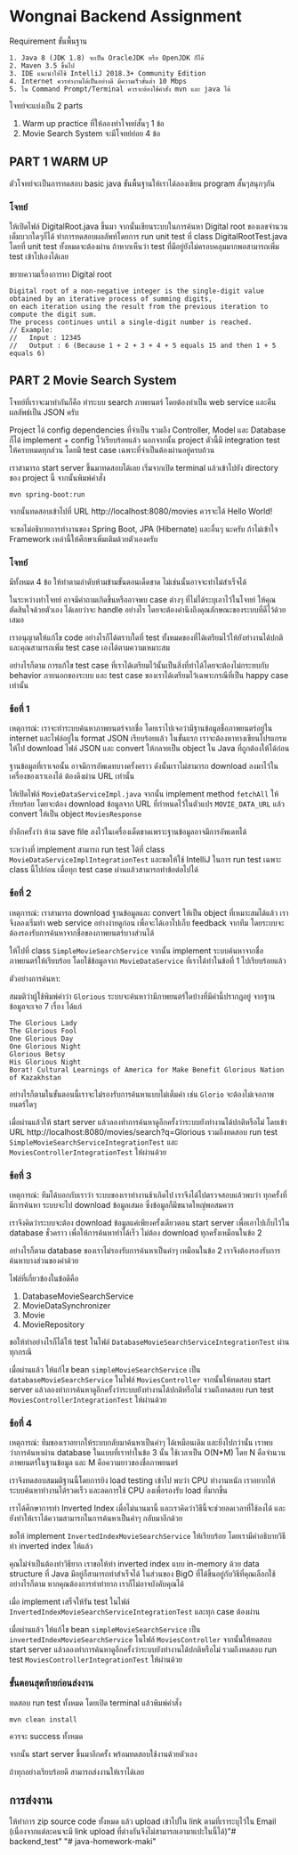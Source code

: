 Wongnai Backend Assignment
===

Requirement ขั้นพื้นฐาน

```
1. Java 8 (JDK 1.8) จะเป็น OracleJDK หรือ OpenJDK ก็ได้
2. Maven 3.5 ขึ้นไป
3. IDE แนะนำให้ใช้ IntelliJ 2018.3+ Community Edition
4. Internet ควรทำงานได้เป็นอย่างดี มีความเร็วขั้นต่ำ 10 Mbps
5. ใน Command Prompt/Terminal ควรจะต้องใช้คำสั่ง mvn และ java ได้
```

โจทย์จะแบ่งเป็น 2 parts 
1. Warm up practice ที่ให้ลองทำโจทย์สั้นๆ 1 ข้อ
2. Movie Search System จะมีโจทย์ย่อย 4 ข้อ

## PART 1 WARM UP
ตัวโจทย์จะเป็นการทดสอบ basic java ขั้นพื้นฐานให้เราได้ลองเขียน program สั้นๆสนุกๆกัน

### โจทย์
ให้เปิดไฟล์ DigitalRoot.java ขึ้นมา จากนั้นเขียนระบบในการค้นหา Digital root ของเลขจำนวนเต็มบวกใดๆก็ได้
ทำการทดสอบผลลัพท์โดยการ run unit test ที่ class DigitalRootTest.java โดยที่ unit test ทั้งหมดจะต้องผ่าน
ถ้าหากเห็นว่า test ที่มีอยู่ยังไม่ครอบคลุมมากพอสามารถเพิ่ม test เข้าไปเองได้เลย 

ขยายความเรื่องการหา Digital root

```
Digital root of a non-negative integer is the single-digit value obtained by an iterative process of summing digits, 
on each iteration using the result from the previous iteration to compute the digit sum. 
The process continues until a single-digit number is reached.
// Example:
//   Input : 12345
//   Output : 6 (Because 1 + 2 + 3 + 4 + 5 equals 15 and then 1 + 5 equals 6)
```

## PART 2 Movie Search System

โจทย์ที่เราจะมาทำกันก็คือ ทำระบบ search ภาพยนตร์ โดยต้องทำเป็น web service และคืนผลลัพธ์เป็น JSON ครับ

Project ได้ config dependencies ที่จำเป็น รวมถึง Controller, Model และ Database ก็ได้ implement + config ไว้เรียบร้อยแล้ว
นอกจากนั้น project ตัวนี้มี integration test ให้ครบหมดทุกส่วน โดยมี test case เฉพาะที่จำเป็นต้องผ่านอยู่ครบถ้วน

เราสามารถ start server ขึ้นมาทดสอบได้เลย เริ่มจากเปิด terminal
แล้วเข้าไปยัง directory ของ project นี้ จากนั้นพิมพ์คำสั่ง

```
mvn spring-boot:run
```

จากนั้นทดสอบเข้าไปที่ URL http://localhost:8080/movies ควรจะได้ Hello World!

จะขอไม่อธิบายการทำงานของ Spring Boot, JPA (Hibernate) และอื่นๆ นะครับ
ถ้าไม่เข้าใจ Framework เหล่านี้ให้ศึกษาเพิ่มเติมด้วยตัวเองครับ

### โจทย์

มีทั้งหมด 4 ข้อ ให้ทำตามลำดับห้ามข้ามขั้นตอนเด็ดขาด ไม่เช่นนั้นอาจจะทำไม่สำเร็จได้

ในระหว่างทำโจทย์ อาจมีคำถามเกิดขึ้นหรืออาจพบ case ต่างๆ ที่ไม่ได้ระบุเอาไว้ในโจทย์ ให้คุณตัดสินใจด้วยตัวเอง
ได้เลยว่าจะ handle อย่างไร โดยจะต้องคำนึงถึงคุณลักษณะของระบบที่ดีไว้ด้วยเสมอ

เราอนุญาตให้แก้ไข code อย่างไรก็ได้ตราบใดที่ test ทั้งหมดของที่ได้เตรียมไว้ให้ยังทำงานได้ปกติ
และคุณสามารถเพิ่ม test case เองได้ตามความเหมาะสม

อย่างไรก็ตาม การแก้ไข test case ที่เราได้เตรียมไว้นั้นเป็นสิ่งที่ทำได้โดยจะต้องไม่กระทบกับ behavior ภายนอกของระบบ
และ test case ของเราได้เตรียมไว้เฉพาะกรณีที่เป็น happy case เท่านั้น

### ข้อที่ 1

เหตุการณ์: เราจะทำระบบค้นหาภาพยนตร์จากชื่อ โดยเราไปเจอว่ามีฐานข้อมูลชื่อภาพยนตร์อยู่ใน internet และไฟล์อยู่ใน format JSON เรียบร้อยแล้ว
ในขั้นแรก เราจะต้องหาทางเขียนโปรแกรมให้ไป download ไฟล์ JSON และ convert ให้กลายเป็น object ใน Java ที่ถูกต้องให้ได้ก่อน

ฐานข้อมูลที่เราเจอนั้น อาจมีการอัพเดทบางครั้งคราว ดังนั้นเราไม่สามารถ download ลงมาไว้ในเครื่องของเราเองได้ ต้องดึงผ่าน URL เท่านั้น

ให้เปิดไฟล์ `MovieDataServiceImpl.java` จากนั้น implement method `fetchAll` ให้เรียบร้อย
โดยจะต้อง download ข้อมูลจาก URL ที่กำหนดไว้ในตัวแปร `MOVIE_DATA_URL` แล้ว convert ให้เป็น object `MoviesResponse`

ย้ำอีกครั้งว่า ห้าม save file ลงไว้ในเครื่องเด็ดขาดเพราะฐานข้อมูลอาจมีการอัพเดทได้

ระหว่างที่ implement สามารถ run test ได้ที่ class `MovieDataServiceImplIntegrationTest`
และขอให้ใช้ IntelliJ ในการ run test เฉพาะ class นี้ไปก่อน เมื่อทุก test case ผ่านแล้วสามารถทำข้อต่อไปได้


### ข้อที่ 2
เหตุการณ์: เราสามารถ download ฐานข้อมูลและ convert ให้เป็น object ที่เหมาะสมได้แล้ว เราจึงลองเริ่มทำ web service อย่างง่ายดูก่อน
เพื่อจะได้เอาไปเก็บ feedback จากทีม โดยระบบจะต้องรองรับการค้นหาจากชื่อของภาพยนตร์บางส่วนได้

ให้ไปที่ class `SimpleMovieSearchService` จากนั้น implement ระบบค้นหาจากชื่อภาพยนตร์ให้เรียบร้อย
โดยใช้ข้อมูลจาก `MovieDataService` ที่เราได้ทำในข้อที่ 1 ไปเรียบร้อยแล้ว

ตัวอย่างการค้นหา:

สมมติว่าผู้ใช้พิมพ์คำว่า `Glorious` ระบบจะค้นหาว่ามีภาพยนตร์ใดบ้างที่มีคำนี้ปรากฎอยู่ จากฐานข้อมูลจะเจอ 7 เรื่อง ได้แก่

```
The Glorious Lady
The Glorious Fool
One Glorious Day
One Glorious Night
Glorious Betsy
His Glorious Night
Borat! Cultural Learnings of America for Make Benefit Glorious Nation of Kazakhstan
```

อย่างไรก็ตามในขั้นตอนนี้เราจะไม่รองรับการค้นหาแบบไม่เต็มคำ เช่น `Glorio` จะต้องไม่เจอภาพยนตร์ใดๆ

เมื่อผ่านแล้วให้ start server แล้วลองทำการค้นหาดูอีกครั้งว่าระบบยังทำงานได้ปกติหรือไม่
โดยเข้า URL http://localhost:8080/movies/search?q=Glorious
รวมถึงทดสอบ run test `SimpleMovieSearchServiceIntegrationTest` และ `MoviesControllerIntegrationTest` ให้ผ่านด้วย

### ข้อที่ 3
เหตุการณ์: ทีมได้บอกกับเราว่า ระบบของเราทำงานช้าเกิดไป เราจึงได้ไปตรวจสอบแล้วพบว่า ทุกครั้งที่มีการค้นหา
ระบบจะไป download ข้อมูลเสมอ ซึ่งข้อมูลก็มีขนาดใหญ่พอสมควร

เราจึงคิดว่าระบบจะต้อง download ข้อมูลแค่เพียงครั้งเดียวตอน start server เพื่อเอาไปเก็บไว้ใน database ชั่วคราว
เพื่อให้การค้นหาทำได้เร็ว ไม่ต้อง download ทุกครั้งเหมือนในข้อ 2

อย่างไรก็ตาม database ของเราไม่รองรับการค้นหาเป็นคำๆ เหมือนในข้อ 2 เราจึงต้องรองรับการค้นหาบางส่วนของคำด้วย

ไฟล์ที่เกี่ยวข้องในข้อดีคือ
1. DatabaseMovieSearchService
2. MovieDataSynchronizer
3. Movie
4. MovieRepository

ขอให้ทำอย่างไรก็ได้ให้ test ในไฟล์ `DatabaseMovieSearchServiceIntegrationTest` ผ่านทุกกรณี

เมื่อผ่านแล้ว ให้แก้ไข bean `simpleMovieSearchService` เป็น `databaseMovieSearchService` ในไฟล์ `MoviesController`
จากนั้นให้ทดสอบ start server แล้วลองทำการค้นหาดูอีกครั้งว่าระบบยังทำงานได้ปกติหรือไม่
รวมถึงทดสอบ run test `MoviesControllerIntegrationTest` ให้ผ่านด้วย


### ข้อที่ 4
เหตุการณ์: ทีมของเราอยากให้ระบบกลับมาค้นหาเป็นคำๆ ได้เหมือนเดิม และยิ่งไปกว่านั้น เราพบว่าการค้นหาผ่าน database
ในแบบที่เราทำในข้อ 3 นั้น ใช้เวลาเป็น O(N*M) โดย N คือจำนวนภาพยนตร์ในฐานข้อมูล และ M คือความยาวของชื่อภาพยนตร์

เราจึงทดสอบสมมติฐานนี้โดยการยิง load testing เข้าไป พบว่า CPU ทำงานหนัก เราอยากให้ระบบค้นหาทำงานได้รวดเร็ว
และลดการใช้ CPU ลงเพื่อรองรับ load ที่มากขึ้น

เราได้ศึกษาการทำ Inverted Index เมื่อไม่นานมานี้ และเราคิดว่าวิธีนี้จะช่วยลดเวลาที่ใช้ลงได้
และยังทำให้เราได้ความสามารถในการค้นหาเป็นคำๆ กลับมาอีกด้วย

ขอให้ implement `InvertedIndexMovieSearchService` ให้เรียบร้อย โดยเรามีคำอธิบายวิธีทำ inverted index ให้แล้ว

คุณไม่จำเป็นต้องทำวิธียาก เราขอให้ทำ inverted index แบบ in-memory ด้วย data structure ที่ Java มีอยู่ก็สามารถทำสำเร็จได้
ในส่วนของ BigO ที่ได้ขึ้นอยู่กับวิธีที่คุณเลือกใช้ อย่างไรก็ตาม หากคุณต้องการทำท่ายาก เราก็ไม่อาจบังคับคุณได้

เมื่อ implement เสร็จให้รัน test ในไฟล์ `InvertedIndexMovieSearchServiceIntegrationTest` และทุก case ต้องผ่าน

เมื่อผ่านแล้ว ให้แก้ไข bean `simpleMovieSearchService` เป็น `invertedIndexMovieSearchService` ในไฟล์ `MoviesController`
จากนั้นให้ทดสอบ start server แล้วลองทำการค้นหาดูอีกครั้งว่าระบบยังทำงานได้ปกติหรือไม่
รวมถึงทดสอบ run test `MoviesControllerIntegrationTest` ให้ผ่านด้วย


### ขั้นตอนสุดท้ายก่อนส่งงาน
ทดสอบ run test ทั้งหมด โดยเปิด terminal แล้วพิมพ์คำสั่ง

```
mvn clean install
```

ควรจะ success ทั้งหมด

จากนั้น start server ขึ้นมาอีกครั้ง พร้อมทดสอบใช้งานด้วยตัวเอง

ถ้าทุกอย่างเรียบร้อยดี สามารถส่งงานให้เราได้เลย


## การส่งงาน
ให้ทำการ zip source code ทั้งหมด แล้ว upload เข้าไปใน link ตามที่เราระบุไว้ใน Email
(เนื่องจากแต่ละคนจะมี link upload ที่ต่างกันจึงไม่สามารถเอามาแปะในนี้ได้)"# backend_test" 
"# java-homework-maki" 
